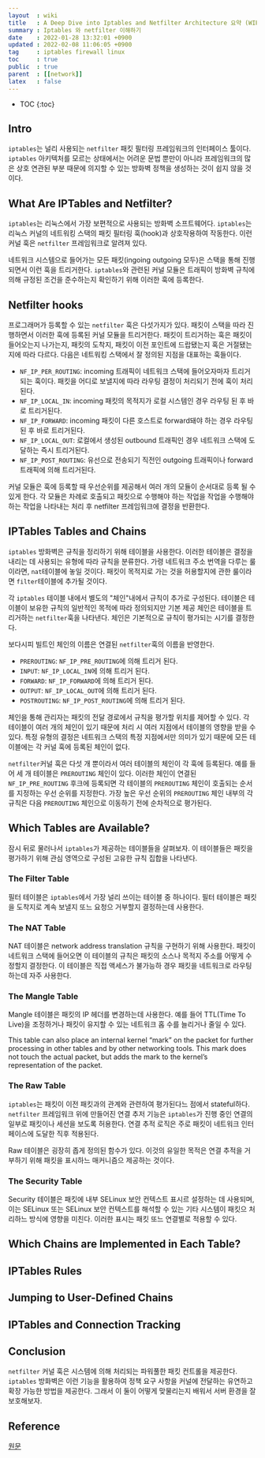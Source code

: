 ```yaml
---
layout  : wiki
title   : A Deep Dive into Iptables and Netfilter Architecture 요약 (WIP)
summary : Iptables 와 netfilter 이해하기
date    : 2022-01-28 13:32:01 +0900
updated : 2022-02-08 11:06:05 +0900
tag     : iptables firewall linux
toc     : true
public  : true
parent  : [[network]]
latex   : false
---
```

* TOC
{:toc}

## Intro

`iptables`는 널리 사용되는 `netfilter` 패킷 필터링 프레임워크의 인터페이스 툴이다. `iptables` 아키텍처를  모르는 상태에서는 어려운 문법 뿐만이 아니라 프레임워크의 많은 상호 연관된 부분 때문에 의지할 수 있는 방화벽 정책을 생성하는 것이 쉽지 않을 것이다. 

## What Are IPTables and Netfilter?

`iptables`는 리눅스에서 가장 보편적으로 사용되는 방화벽 소프트웨어다. `iptables`는 리눅스 커널의 네트워킹 스택의 패킷 필터링 훅(hook)과 상호작용하여 작동한다. 이런 커널 훅은 `netfilter` 프레임워크로 알려져 있다.

네트워크 시스템으로 들어가는 모든 패킷(ingoing outgoing 모두)은 스택을 통해 진행되면서 이런 훅을 트리거한다. `iptables`와 관련된 커널 모듈은 트래픽이 방화벽 규칙에 의해 규정된 조건을 준수하는지 확인하기 위해 이러한 훅에 등록한다. 

## Netfilter hooks

프로그래머가 등록할 수 있는 `netfilter` 훅은 다섯가지가 있다. 패킷이 스택을 따라 진행하면서 이러한 훅에 등록된 커널 모듈을 트리거한다. 패킷이 트리거하는 훅은 패킷이 들어오는지 나가는지, 패킷의 도착지, 패킷이 이전 포인트에 드랍됐는지 혹은 거절됐는지에 따라 다르다. 다음은 네트워킹 스택에서 잘 정의된 지점을 대표하는 훅들이다.

- `NF_IP_PER_ROUTING`: incoming 트래픽이 네트워크 스택에 들어오자마자 트리거되는 훅이다. 패킷을 어디로 보낼지에 따라 라우팅 결정이 처리되기 전에 훅이 처리된다.
- `NF_IP_LOCAL_IN`: incoming 패킷의 목적지가 로컬 시스템인 경우 라우팅 된 후 바로 트리거된다.
- `NF_IP_FORWARD`: incoming 패킷이 다른 호스트로 forward돼야 하는 경우 라우팅 된 후 바로 트리거된다.
- `NF_IP_LOCAL_OUT`: 로컬에서 생성된 outbound 트래픽인 경우 네트워크 스택에 도달하는 즉시 트리거된다.
- `NF_IP_POST_ROUTING`: 유선으로 전송되기 직전인 outgoing 트래픽이나 forward 트래픽에 의해 트리거된다.

커널 모듈은 훅에 등록할 때 우선순위를 제공해서 여러 개의 모듈이 순서대로 등록 될 수 있게 한다. 각 모듈은 차례로 호출되고 패킷으로 수행해야 하는 작업을 작업을 수행해야하는 작업을 나타내는 처리 후 netfilter 프레임워크에 결정을 반환한다.

## IPTables Tables and Chains

`iptables` 방화벽은 규칙을 정리하기 위해 테이블을 사용한다. 이러한 테이블은 결정을 내리는 데 사용되는 유형에 따라 규칙을 분류한다. 가령 네트워크 주소 번역을 다루는 룰이라면, `nat`테이블에 놓일 것이다. 패킷이 목적지로 가는 것을 허용할지에 관한 룰이라면 `filter`테이블에 추가될 것이다.

각 `iptables` 테이블 내에서 별도의 "체인"내에서 규칙이 추가로 구성된다. 테이블은 테이블이 보유한 규칙의 일반적인 목적에 따라 정의되지만 기본 제공 체인은 테이블을 트리거하는 `netfilter`훅을 나타낸다. 체인은 기본적으로 규칙이 평가되는 시기를 결정한다.

보다시피 빌트인 체인의 이름은 연결된 `netfilter`훅의 이름을 반영한다.

- `PREROUTING`: `NF_IP_PRE_ROUTING`에 의해 트리거 된다.
- `INPUT`: `NF_IP_LOCAL_IN`에 의해 트리거 된다.
- `FORWARD`: `NF_IP_FORWARD`에 의해 트리거 된다.
- `OUTPUT`: `NF_IP_LOCAL_OUT`에 의해 트리거 된다.
- `POSTROUTING`: `NF_IP_POST_ROUTING`에 의해 트리거 된다.

체인을 통해 관리자는 패킷의 전달 경로에서 규칙을 평가할 위치를 제어할 수 있다. 각 테이블이 여러 개의 체인이 있기 때문에 처리 시 여러 지점에서 테이블의 영향을 받을 수 있다. 특정 유형의 결정은 네트워크 스택의 특정 지점에서만 의미가 있기 때문에 모든 테이블에는 각 커널 훅에 등록된 체인이 없다.

`netfilter`커널 훅은 다섯 개 뿐이라서 여러 테이블의 체인이 각 훅에 등록된다. 예를 들어 세 개 테이블은 `PREROUTING` 체인이 있다. 이러한 체인이 연결된 `NF_IP_PRE_ROUTING` 후크에 등록되면 각 테이블의 `PREROUTING` 체인이 호출되는 순서를 지정하는 우선 순위를 지정한다. 가장 높은 우선 순위의 `PREROUTING` 체인 내부의 각 규칙은 다음 `PREROUTING` 체인으로 이동하기 전에 순차적으로 평가된다.

## Which Tables are Available?

잠시 뒤로 물러나서 `iptables`가 제공하는 테이블들을 살펴보자. 이 테이블들은 패킷을 평가하기 위해 관심 영역으로 구성된 고유한 규칙 집합을 나타낸다.

### The Filter Table

필터 테이블은 `iptables`에서 가장 널리 쓰이는 테이블 중 하나이다. 필터 테이블은 패킷을 도착지로 계속 보낼지 또느 요청으 거부할지 결정하는데 사용한다.

### The NAT Table

NAT 테이블은 network address translation 규칙을 구현하기 위해 사용한다. 패킷이 네트워크 스택에 들어오면 이 테이블의 규칙은 패킷의 소스나 목적지 주소를 어떻게 수정할지 결정한다. 이 테이블은 직접 액세스가 불가능하 경우 패킷을 네트워크로 라우팅하는데 자주 사용한다.

### The Mangle Table

Mangle 테이블은 패킷의 IP 헤더를 변경하는데 사용한다. 예를 들어 TTL(Time To Live)을 조정하거나 패킷이 유지할 수 있는 네트워크 홉 수를 늘리거나 줄일 수 있다. 

This table can also place an internal kernel “mark” on the packet for further processing in other tables and by other networking tools. This mark does not touch the actual packet, but adds the mark to the kernel’s representation of the packet.

### The Raw Table

`iptables`는 패킷이 이전 패킷과의 관계와 관련하여 평가된다느 점에서 stateful하다. `netfilter` 프레임워크 위에 만들어진 연결 추저 기능은 `iptables`가 진행 중인 연결의 일부로 패킷이나 세션을 보도록 허용한다. 연결 추적 로직은 주로 패킷이 네트워크 인터페이스에 도달한 직후 적용된다.

Raw 테이블은 굉장히 좁게 정의된 함수가 있다. 이것의 유일한 목적은 연결 추적을 거부하기 위해 패킷을 표시하느 매커니즘으 제공하는 것이다.

### The Security Table

Security 테이블은 패킷에 내부 SELinux 보안 컨텍스트 표시르 설정하는 데 사용되며, 이는 SELinux 또는 SELinux 보안 컨텍스트를 해석할 수 있는 기타 시스템이 패킷으 처리하느 방식에 영향을 미친다. 이러한 표시는 패킷 또느 연결별로 적용할 수 있다.

## Which Chains are Implemented in Each Table?

## IPTables Rules

## Jumping to User-Defined Chains

## IPTables and Connection Tracking

## Conclusion

`netfilter` 커널 훅은 시스템에 의해 처리되는 파워풀한 패킷 컨트롤을 제공한다. `iptables` 방화벽은 이런 기능을 활용하여 정책 요구 사항을 커널에 전달하는 유연하고 확장 가능한 방법을 제공한다. 그래서 이 둘이 어떻게 맞물리는지 배워서 서버 환경을 잘 보호해보자.

## Reference

[원문](https://www.digitalocean.com/community/tutorials/a-deep-dive-into-iptables-and-netfilter-architecture)
